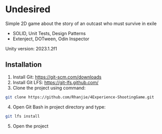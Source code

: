 # Undesired

Simple 2D game about the story of an outcast who must survive in exile

+ SOLID, Unit Tests, Design Patterns
+ Extenject, DOTween, Odin Inspector

Unity version: 2023.1.2f1

## Installation

1. Install Git: https://git-scm.com/downloads
2. Install Git LFS: https://git-lfs.github.com/
3. Clone the project using command:
```bash
git clone https://github.com/Rhanjie/4Experience-ShootingGame.git
```
4. Open Git Bash in project directory and type:
```bash
git lfs install
```
5. Open the project
